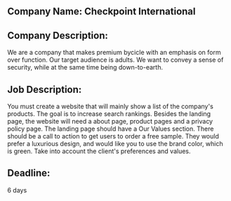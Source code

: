 ## Company Name: Checkpoint International

## Company Description:
We are a company that makes premium bycicle with an emphasis on form over function. Our target audience is adults. We want to convey a sense of security, while at the same time being down-to-earth.

## Job Description:
You must create a website that will mainly show a list of the company's products. The goal is to increase search rankings. Besides the landing page, the website will need a about page, product pages and a privacy policy page. The landing page should have a Our Values section. There should be a call to action to get users to order a free sample. They would prefer a luxurious design, and would like you to use the brand color, which is green. Take into account the client's preferences and values.

## Deadline:
6 days